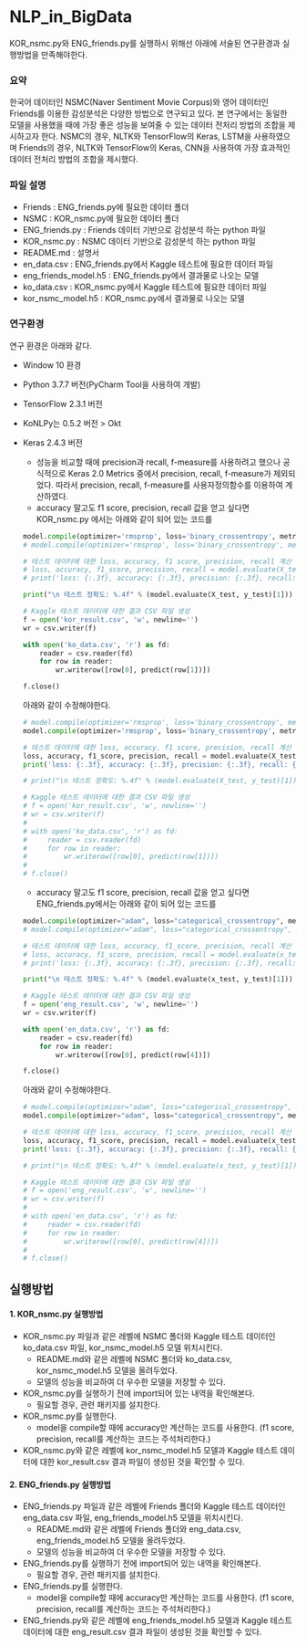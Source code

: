 # NLP_in_BigData
KOR_nsmc.py와 ENG_friends.py를 실행하시 위해선 아래에 서술된 연구환경과 실행방법을 만족해야한다.

### 요약 ###
한국어 데이터인 NSMC(Naver Sentiment Movie Corpus)와 영어 데이터인 Friends를 이용한 감성분석은 다양한 방법으로 연구되고 있다.
본 연구에서는 동일한 모델을 사용했을 때에 가장 좋은 성능을 보여줄 수 있는 데이터 전처리 방법의 조합을 제시하고자 한다.
NSMC의 경우, NLTK와 TensorFlow의 Keras, LSTM을 사용하였으며 Friends의 경우, NLTK와 TensorFlow의 Keras, CNN을 사용하여 가장 효과적인 데이터 전처리 방법의 조합을 제시했다.

### 파일 설명 ###
- Friends : ENG_friends.py에 필요한 데이터 폴더
- NSMC : KOR_nsmc.py에 필요한 데이터 폴더
- ENG_friends.py : Friends 데이터 기반으로 감성분석 하는 python 파일
- KOR_nsmc.py : NSMC 데이터 기반으로 감성분석 하는 python 파일
- README.md : 설명서
- en_data.csv : ENG_friends.py에서 Kaggle 테스트에 필요한 데이터 파일
- eng_friends_model.h5 : ENG_friends.py에서 결과물로 나오는 모델
- ko_data.csv : KOR_nsmc.py에서 Kaggle 테스트에 필요한 데이터 파일
- kor_nsmc_model.h5 : KOR_nsmc.py에서 결과물로 나오는 모델

### 연구환경 ###
연구 환경은 아래와 같다.
- Window 10 환경
- Python 3.7.7 버전(PyCharm Tool을 사용하여 개발)
- TensorFlow 2.3.1 버전
- KoNLPy는 0.5.2 버전 > Okt
- Keras 2.4.3 버전
  - 성능을 비교할 때에 precision과 recall, f-measure를 사용하려고 했으나 공식적으로 Keras 2.0 Metrics 중에서 precision, recall, f-measure가 제외되었다. 따라서 precision, recall, f-measure를 사용자정의함수를 이용하여 계산하였다.
  - accuracy 말고도 f1 score, precision, recall 값을 얻고 싶다면 KOR_nsmc.py 에서는 아래와 같이 되어 있는 코드를
  ``` python
  model.compile(optimizer='rmsprop', loss='binary_crossentropy', metrics=['acc']) # 01-1 모델 accuracy 계산 버전
  # model.compile(optimizer='rmsprop', loss='binary_crossentropy', metrics=['acc',f1_m,precision_m, recall_m]) # 01-2 모델 accuracy, f1 score, precision, recall 계산

  # 테스트 데이터에 대한 loss, accuracy, f1 score, precision, recall 계산 및 출력
  # loss, accuracy, f1_score, precision, recall = model.evaluate(X_test, y_test, verbose=0)
  # print('loss: {:.3f}, accuracy: {:.3f}, precision: {:.3f}, recall: {:.3f}, f1score: {:.3f}'.format(loss, accuracy, precision, recall, f1_score))

  print("\n 테스트 정확도: %.4f" % (model.evaluate(X_test, y_test)[1]))
  
  # Kaggle 테스트 데이터에 대한 결과 CSV 파일 생성
  f = open('kor_result.csv', 'w', newline='')
  wr = csv.writer(f)

  with open('ko_data.csv', 'r') as fd:
      reader = csv.reader(fd)
      for row in reader:
          wr.writerow([row[0], predict(row[1])])

  f.close()
  ```
  아래와 같이 수정해야한다.
  ``` python
  # model.compile(optimizer='rmsprop', loss='binary_crossentropy', metrics=['acc']) # 01-1 모델 accuracy 계산 버전
  model.compile(optimizer='rmsprop', loss='binary_crossentropy', metrics=['acc',f1_m,precision_m, recall_m]) # 01-2 모델 accuracy, f1 score, precision, recall 계산

  # 테스트 데이터에 대한 loss, accuracy, f1 score, precision, recall 계산 및 출력
  loss, accuracy, f1_score, precision, recall = model.evaluate(X_test, y_test, verbose=0)
  print('loss: {:.3f}, accuracy: {:.3f}, precision: {:.3f}, recall: {:.3f}, f1score: {:.3f}'.format(loss, accuracy, precision, recall, f1_score))

  # print("\n 테스트 정확도: %.4f" % (model.evaluate(X_test, y_test)[1]))
  
  # Kaggle 테스트 데이터에 대한 결과 CSV 파일 생성
  # f = open('kor_result.csv', 'w', newline='')
  # wr = csv.writer(f)
  # 
  # with open('ko_data.csv', 'r') as fd:
  #     reader = csv.reader(fd)
  #     for row in reader:
  #         wr.writerow([row[0], predict(row[1])])
  # 
  # f.close()
  ```
  
  - accuracy 말고도 f1 score, precision, recall 값을 얻고 싶다면 ENG_friends.py에서는 아래와 같이 되어 있는 코드를
  ``` python
  model.compile(optimizer="adam", loss="categorical_crossentropy", metrics=['acc']) # 02-1 모델 accuracy 계산 버전
  # model.compile(optimizer="adam", loss="categorical_crossentropy", metrics=['acc',f1_m,precision_m, recall_m]) # 02-2 모델 accuracy, f1 score, precision, recall 계산 버전

  # 테스트 데이터에 대한 loss, accuracy, f1_score, precision, recall 계산 및 출력
  # loss, accuracy, f1_score, precision, recall = model.evaluate(x_test, y_test, verbose=0)
  # print('loss: {:.3f}, accuracy: {:.3f}, precision: {:.3f}, recall: {:.3f}, f1score: {:.3f}'.format(loss, accuracy, precision, recall, f1_score))

  print("\n 테스트 정확도: %.4f" % (model.evaluate(x_test, y_test)[1]))

  # Kaggle 테스트 데이터에 대한 결과 CSV 파일 생성
  f = open('eng_result.csv', 'w', newline='')
  wr = csv.writer(f)

  with open('en_data.csv', 'r') as fd:
      reader = csv.reader(fd)
      for row in reader:
          wr.writerow([row[0], predict(row[4])])

  f.close()
  ```
  아래와 같이 수정해야한다.
  ``` python
  # model.compile(optimizer="adam", loss="categorical_crossentropy", metrics=['acc']) # 02-1 모델 accuracy 계산 버전
  model.compile(optimizer="adam", loss="categorical_crossentropy", metrics=['acc',f1_m,precision_m, recall_m]) # 02-2 모델 accuracy, f1 score, precision, recall 계산 버전
  
  # 테스트 데이터에 대한 loss, accuracy, f1_score, precision, recall 계산 및 출력
  loss, accuracy, f1_score, precision, recall = model.evaluate(x_test, y_test, verbose=0)
  print('loss: {:.3f}, accuracy: {:.3f}, precision: {:.3f}, recall: {:.3f}, f1score: {:.3f}'.format(loss, accuracy, precision, recall, f1_score))
  
  # print("\n 테스트 정확도: %.4f" % (model.evaluate(x_test, y_test)[1]))

  # Kaggle 테스트 데이터에 대한 결과 CSV 파일 생성
  # f = open('eng_result.csv', 'w', newline='')
  # wr = csv.writer(f)
  # 
  # with open('en_data.csv', 'r') as fd:
  #     reader = csv.reader(fd)
  #     for row in reader:
  #         wr.writerow([row[0], predict(row[4])])
  # 
  # f.close()
  ```

## 실행방법 ##
#### 1. KOR_nsmc.py 실행방법 ####
- KOR_nsmc.py 파일과 같은 레벨에 NSMC 폴더와 Kaggle 테스트 데이터인 ko_data.csv 파일, kor_nsmc_model.h5 모델 위치시킨다.
  - README.md와 같은 레벨에 NSMC 폴더와 ko_data.csv, kor_nsmc_model.h5 모델을 올려두었다.
  - 모델의 성능을 비교하여 더 우수한 모델을 저장할 수 있다.
- KOR_nsmc.py를 실행하기 전에 import되어 있는 내역을 확인해본다.
  - 필요할 경우, 관련 패키지를 설치한다.
- KOR_nsmc.py를 실행한다.
  - model을 compile할 때에 accuracy만 계산하는 코드를 사용한다. (f1 score, precision, recall를 계산하는 코드는 주석처리한다.)
- KOR_nsmc.py와 같은 레벨에 kor_nsmc_model.h5 모델과 Kaggle 테스트 데이터에 대한 kor_result.csv 결과 파일이 생성된 것을 확인할 수 있다.

#### 2. ENG_friends.py 실행방법 ####
- ENG_friends.py 파일과 같은 레벨에 Friends 폴더와 Kaggle 테스트 데이터인 eng_data.csv 파일, eng_friends_model.h5 모델을 위치시킨다.
  - README.md와 같은 레벨에 Friends 폴더와 eng_data.csv, eng_friends_model.h5 모델을 올려두었다.
  - 모델의 성능을 비교하여 더 우수한 모델을 저장할 수 있다.
- ENG_friends.py를 실행하기 전에 import되어 있는 내역을 확인해본다. 
  - 필요할 경우, 관련 패키지를 설치한다.
- ENG_friends.py를 실행한다.
  - model을 compile할 때에 accuracy만 계산하는 코드를 사용한다. (f1 score, precision, recall를 계산하는 코드는 주석처리한다.)
- ENG_friends.py와 같은 레벨에 eng_friends_model.h5 모델과 Kaggle 테스트 데이터에 대한 eng_result.csv 결과 파일이 생성된 것을 확인할 수 있다.
